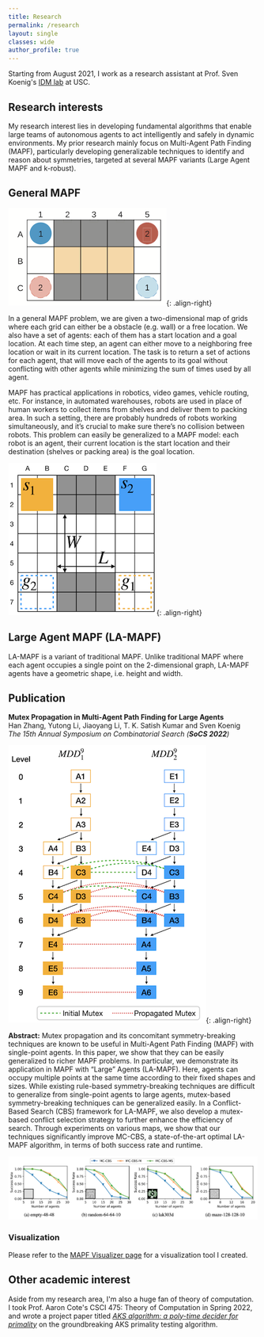 ```yaml
---
title: Research
permalink: /research
layout: single
classes: wide
author_profile: true
---
```


Starting from August 2021, I work as a research assistant at Prof. Sven Koenig's [IDM lab](http://idm-lab.org) at USC.

## Research interests

My research interest lies in developing fundamental algorithms that enable large teams of autonomous agents to act intelligently and safely in dynamic environments. My prior research mainly focus on Multi-Agent Path Finding (MAPF), particularly developing generalizable techniques to identify and reason about symmetries, targeted at several MAPF variants (Large Agent MAPF and k-robust).

## General MAPF

![MAPF example](../assets/images/general_mapf.png){: .align-right}

In a general MAPF problem, we are given a two-dimensional map of grids where each grid can either be a obstacle (e.g. wall) or a free location. We also have a set of agents: each of them has a start location and a goal location. At each time step, an agent can either move to a neighboring free location or wait in its current location. The task is to return a set of actions for each agent, that will move each of the agents to its goal without conflicting with other agents while minimizing the sum of times used by all agent.

MAPF has practical applications in robotics, video games, vehicle routing, etc. For instance, in automated warehouses, robots are used in place of human workers to collect items from shelves and deliver them to packing area. In such a setting, there are probably hundreds of robots working simultaneously, and it’s crucial to make sure there’s no collision between robots. This problem can easily be generalized to a MAPF model: each robot is an agent, their current location is the start location and their destination (shelves or packing area) is the goal location.

![large agent example](../assets/images/large_agent_corridor.png){: .align-right}

## Large Agent MAPF (LA-MAPF)

LA-MAPF is a variant of traditional MAPF. Unlike traditional MAPF where each agent occupies a single point on the 2-dimensional graph, LA-MAPF agents have a geometric shape, i.e. height and width.

## Publication

**Mutex Propagation in Multi-Agent Path Finding for Large Agents** \
 Han Zhang, Yutong Li, Jiaoyang Li, T. K. Satish Kumar and Sven Koenig \
 _The 15th Annual Symposium on Combinatorial Search (**SoCS 2022**)_

![mutex](../assets/images/mutex_prop.png){: .align-right}

**Abstract:** Mutex propagation and its concomitant symmetry-breaking techniques are known to be useful in Multi-Agent Path Finding (MAPF) with single-point agents. In this paper, we show that they can be easily generalized to richer MAPF problems. In particular, we demonstrate its application in MAPF with “Large” Agents (LA-MAPF). Here, agents can occupy multiple points at the same time according to their fixed shapes and sizes. While existing rule-based symmetry-breaking techniques are difficult to generalize from single-point agents to large agents, mutex-based symmetry-breaking techniques can be generalized easily. In a Conflict-Based Search (CBS) framework for LA-MAPF, we also develop a mutex-based conflict selection strategy to further enhance the efficiency of search. Through experiments on various maps, we show that our techniques significantly improve MC-CBS, a state-of-the-art optimal LA-MAPF algorithm, in terms of both success rate and runtime.

![success rate](../assets/images/success_rate.png)

### Visualization

Please refer to the [MAPF Visualizer page](/mapf-visualizer) for a visualization tool I created.

## Other academic interest

Aside from my research area, I'm also a huge fan of theory of computation. I took Prof. Aaron Cote's CSCI 475: Theory of Computation in Spring 2022, and wrote a project paper titled _[AKS algorithm: a poly-time decider for primality](../assets/my-papers/475_Paper.pdf)_ on the groundbreaking AKS primality testing algorithm.
